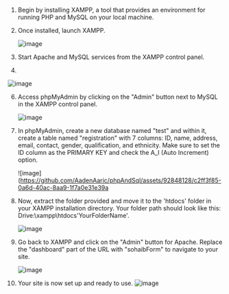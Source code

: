 1. Begin by installing XAMPP, a tool that provides an environment for running PHP and MySQL on your local machine.
  
2. Once installed, launch XAMPP.


   
    ![image](https://github.com/AadenAaric/phpAndSql/assets/92848128/d6745e3d-7740-4ff1-b2ad-8e8241020fac)

   

4. Start Apache and MySQL services from the XAMPP control panel.
5. 

   
   ![image](https://github.com/AadenAaric/phpAndSql/assets/92848128/2075b82a-a1aa-423d-8ff0-d97c4afa9c6d)



   
6. Access phpMyAdmin by clicking on the "Admin" button next to MySQL in the XAMPP control panel.

   
   
   ![image](https://github.com/AadenAaric/phpAndSql/assets/92848128/62a7a4d5-b8d2-4049-9da0-7f735c5bac93)

   



7. In phpMyAdmin, create a new database named "test" and within it, create a table named "registration" with 7 columns: ID, name, address, email, contact, gender, qualification, and ethnicity. Make sure to set the ID column as the PRIMARY KEY and check the A_I (Auto Increment) option.

    
   ![image](https://github.com/AadenAaric/phpAndSql/assets/92848128/c2ff3f85-0a6d-40ac-8aa9-1f7a0e31e39a

   

8. Now, extract the folder provided and move it to the 'htdocs' folder in your XAMPP installation directory. Your folder path should look like this: Drive:\xampp\htdocs\'YourFolderName'.



    ![image](https://github.com/AadenAaric/phpAndSql/assets/92848128/9c552184-29ce-45ef-99cd-561414fe2255)






9. Go back to XAMPP and click on the "Admin" button for Apache. Replace the "dashboard" part of the URL with "sohaibForm" to navigate to your site.





   ![image](https://github.com/AadenAaric/phpAndSql/assets/92848128/0c462ffb-fce3-461e-b387-9a62fae8d34c)





   

11. Your site is now set up and ready to use.
![image](https://github.com/AadenAaric/phpAndSql/assets/92848128/5cfa2555-04d1-412f-b3be-ed507f741439)

 

